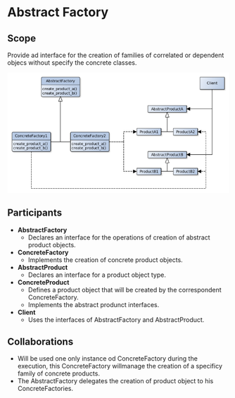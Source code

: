 # Abstract Factory

## Scope
Provide ad interface for the creation of families of correlated or dependent objecs without specify the concrete classes.

![Class Diagram](abstract_factory.png)


## Participants
- **AbstractFactory** 
  - Declares an interface for the operations of creation of abstract product objects.
- **ConcreteFactory** 
  - Implements the creation of concrete product objects.
- **AbstractProduct** 
  - Declares an interface for a product object type.
- **ConcreteProduct** 
  - Defines a product object that will be created by the correspondent ConcreteFactory.
  - Implements the abstract produnct interfaces.
- **Client** 
  - Uses the interfaces of AbstractFactory and AbstractProduct.

## Collaborations
- Will be used one only instance od ConcreteFactory during the execution, this ConcreteFactory willmanage the creation of a specificy family of concrete products.
- The AbstractFactory delegates the creation of product object to his ConcreteFactories.





